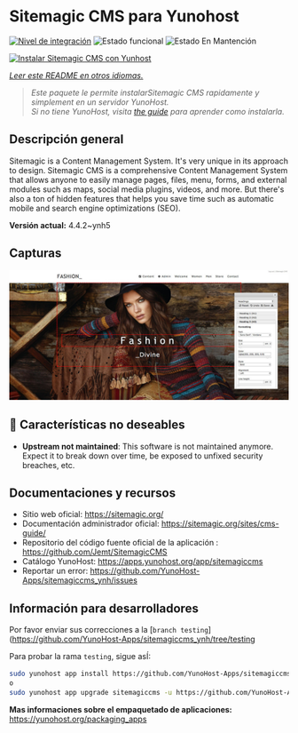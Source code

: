 <!--
Este archivo README esta generado automaticamente<https://github.com/YunoHost/apps/tree/master/tools/readme_generator>
No se debe editar a mano.
-->

# Sitemagic CMS para Yunohost

[![Nivel de integración](https://dash.yunohost.org/integration/sitemagiccms.svg)](https://ci-apps.yunohost.org/ci/apps/sitemagiccms/) ![Estado funcional](https://ci-apps.yunohost.org/ci/badges/sitemagiccms.status.svg) ![Estado En Mantención](https://ci-apps.yunohost.org/ci/badges/sitemagiccms.maintain.svg)

[![Instalar Sitemagic CMS con Yunhost](https://install-app.yunohost.org/install-with-yunohost.svg)](https://install-app.yunohost.org/?app=sitemagiccms)

*[Leer este README en otros idiomas.](./ALL_README.md)*

> *Este paquete le permite instalarSitemagic CMS rapidamente y simplement en un servidor YunoHost.*  
> *Si no tiene YunoHost, visita [the guide](https://yunohost.org/install) para aprender como instalarla.*

## Descripción general

Sitemagic is a Content Management System. It's very unique in its approach to design. Sitemagic CMS is a comprehensive Content Management System that allows anyone to easily manage pages, files, menu, forms, and external modules such as maps, social media plugins, videos, and more. But there's also a ton of hidden features that helps you save time such as automatic mobile and search engine optimizations (SEO).

**Versión actual:** 4.4.2~ynh5

## Capturas

![Captura de Sitemagic CMS](./doc/screenshots/Designer.jpeg)

## :red_circle: Características no deseables

- **Upstream not maintained**: This software is not maintained anymore. Expect it to break down over time, be exposed to unfixed security breaches, etc.

## Documentaciones y recursos

- Sitio web oficial: <https://sitemagic.org/>
- Documentación administrador oficial: <https://sitemagic.org/sites/cms-guide/>
- Repositorio del código fuente oficial de la aplicación : <https://github.com/Jemt/SitemagicCMS>
- Catálogo YunoHost: <https://apps.yunohost.org/app/sitemagiccms>
- Reportar un error: <https://github.com/YunoHost-Apps/sitemagiccms_ynh/issues>

## Información para desarrolladores

Por favor enviar sus correcciones a la [`branch testing`](https://github.com/YunoHost-Apps/sitemagiccms_ynh/tree/testing

Para probar la rama `testing`, sigue asÍ:

```bash
sudo yunohost app install https://github.com/YunoHost-Apps/sitemagiccms_ynh/tree/testing --debug
o
sudo yunohost app upgrade sitemagiccms -u https://github.com/YunoHost-Apps/sitemagiccms_ynh/tree/testing --debug
```

**Mas informaciones sobre el empaquetado de aplicaciones:** <https://yunohost.org/packaging_apps>
